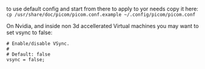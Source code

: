to use default config and start from there to apply to yor needs copy it here:
`cp /usr/share/doc/picom/picom.conf.example ~/.config/picom/picom.conf`

On Nvidia, and inside non 3d accellerated Virtual machines you may want to set vsync to false:

```
# Enable/disable VSync.
#
# Default: false
vsync = false;
```
